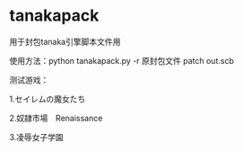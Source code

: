 # tanakapack
用于封包tanaka引擎脚本文件用

使用方法：python tanakapack.py -r 原封包文件 patch out.scb

测试游戏：

1.セイレムの魔女たち

2.奴隷市場　Renaissance

3.凌辱女子学園
